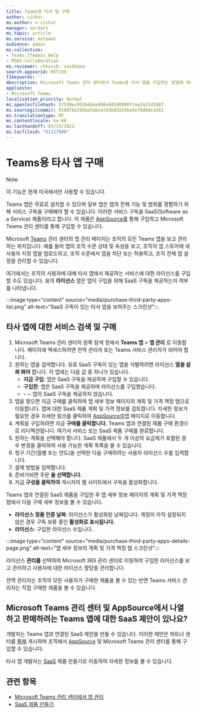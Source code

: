 ```yaml
---
title: Teams용 타사 앱 구매
author: cichur
ms.author: v-cichur
manager: serdars
ms.topic: article
ms.service: msteams
audience: admin
ms.collection:
- Teams_ITAdmin_Help
- M365-collaboration
ms.reviewer: chhavib, vaibhava
search.appverid: MET150
f1keywords: ''
description: Microsoft Teams 관리 센터에서 Teams용 타사 앱을 구입하는 방법에 대해 자세히 알아보습니다.
appliesto:
- Microsoft Teams
localization_priority: Normal
ms.openlocfilehash: 57530ec952b6bbe806e685d0980fcee3a21d1887
ms.sourcegitcommit: 01087be29daa3abce7d3b03a55ba5ef8db4ca161
ms.translationtype: MT
ms.contentlocale: ko-KR
ms.lasthandoff: 03/23/2021
ms.locfileid: "51117686"
---
```

<a name="purchase-third-party-apps-for-teams"></a>Teams용 타사 앱 구매
======================================================

> [!NOTE]
> 이 기능은 현재 미국에서만 사용할 수 있습니다.

Teams 앱은 무료로 설치할 수 있으며 일부 앱은 앱의 전체 기능 및 범위를 경험하기 위해 서비스 구독을 구매해야 할 수 있습니다. 이러한 서비스 구독을 SaaS(Software as a Service) 제품이라고 합니다. 이 제품은 [AppSource를](https://appsource.microsoft.com/) 통해 구입하고 Microsoft Teams 관리 센터를 통해 구입할 수 있습니다.

Microsoft [Teams](manage-apps.md) 관리 센터의 앱 관리 페이지는 조직의 모든 Teams 앱을 보고 관리하는 위치입니다. 예를 들어 앱의 조직 수준 상태 및 속성을 보고, 조직의 앱 스토어에 새 사용자 지정 앱을 업로드하고, 조직 수준에서 앱을 차단 또는 허용하고, 조직 전체 앱 설정을 관리할 수 있습니다.

여기에서는 조직의 사용자에 대해 타사 앱에서 제공하는 서비스에 대한 라이선스를 구입할 수도 있습니다. 표의 **라이선스** 열은 앱이 구입을 위해 SaaS 구독을 제공하는지 여부를 나타냅니다.

:::image type="content" source="media/purchase-third-party-apps-list.png" alt-text="SaaS 구독이 있는 타사 앱을 보여주는 스크린샷":::

## <a name="search-for-and-purchase-services-for-a-third-party-app"></a>타사 앱에 대한 서비스 검색 및 구매

1. Microsoft Teams 관리 센터의 왼쪽 탐색 창에서 **Teams 앱** > **앱 관리** 로 이동합니다. 페이지에 액세스하려면 전역 관리자 또는 Teams 서비스 관리자가 되어야 합니다.
2. 원하는 앱을 검색합니다. 유료 SaaS 구독이 있는 앱을 식별하려면 라이선스 **열을 살펴 봐야** 합니다. 각 앱에는 다음 값 중 하나가 있습니다.
    - **지금 구입**: 앱은 SaaS 구독을 제공하며 구입할 수 있습니다.  
    - **구입한**: 앱은 SaaS 구독을 제공하며 라이선스를 구입했습니다.
    - **- -**: 앱이 SaaS 구독을 제공하지 않습니다.
3. 앱을 찾으면 지금  구매를 클릭하여 앱  세부 정보 페이지의 계획 및 가격 책정 탭으로 이동합니다. 앱에 대한 SaaS 제품 계획 및 가격 정보를 검토합니다. 자세한 정보가 필요한 경우  자세한 링크를 클릭하여 [AppSource의](https://appsource.microsoft.com/)앱 페이지로 이동합니다.  
4. 계획을 구입하려면 지금 **구매를 클릭합니다.** Teams 앱과 연결된 제품 구매 환경으로 리디렉션됩니다. 여기서 서비스 또는 SaaS 제품 구매를 완료합니다.
5. 원하는 계획을 선택해야 합니다. SaaS 제품에서 두 개 이상의  요금제가 포함된 경우 변경을 클릭하여 사용 가능한 계획 목록을 볼 수 있습니다.
6. 청구 기간(월별 또는  연도)을 선택한 다음 구매하려는 사용자 라이선스 수를 입력합니다. 
7. 결제 방법을 입력합니다.
8. 준비가되면 주문 **을 선택합니다.**
9. 지금 **구성을 클릭하여** 게시자의 웹 사이트에서 구독을 활성화합니다.

Teams 앱과 연결된 SaaS 제품을 구입한 후 앱 세부 정보 페이지의 계획  및 가격 책정 탭에서 다음 구매 세부 정보를 볼 수 있습니다.

- **라이선스 정품 인증 날짜**: 라이선스가 활성화된 날짜입니다. 계정이 아직 설정되지 않은 경우 구독 보류 중인 **활성화로 표시됩니다.**
- **라이선스**: 구입한 라이선스 수입니다.

:::image type="content" source="media/purchase-third-party-apps-details-page.png" alt-text="앱 세부 정보의 계획 및 가격 책정 탭 스크린샷":::

라이선스 **관리를** 선택하여 Microsoft 365 관리 센터로 이동하여 구입한 라이선스를 보고 관리하고 사용자에 대한 라이선스 할당을 관리합니다.

전역 관리자는 조직의 모든 사용자가 구매한 제품을 볼 수 있는 반면 Teams 서비스 관리자는 직접 구매한 제품을 볼 수 있습니다.  

## <a name="have-a-saas-offer-for-a-teams-app-that-you-want-to-list-and-sell-in-the-microsoft-teams-admin-center-and-appsource"></a>Microsoft Teams 관리 센터 및 AppSource에서 나열하고 판매하려는 Teams 앱에 대한 SaaS 제안이 있나요?

개발자는 Teams 앱과 연결된 SaaS 제안을 만들 수 있습니다. 이러한 제안은 파트너 센터를 [통해](https://partner.microsoft.com) 게시하며 조직에서 [AppSource](https://appsource.microsoft.com/) 및 Microsoft Teams 관리 센터를 통해 구입할 수 있습니다.
 
타사 앱 개발자는 [SaaS](/azure/marketplace/partner-center-portal/create-new-saas-offer) 제품 만들기로 이동하여 자세한 정보를 볼 수 있습니다.

## <a name="related-topics"></a>관련 항목

- [Microsoft Teams 관리 센터에서 앱 관리](manage-apps.md)
- [SaaS 제품 만들기](/azure/marketplace/partner-center-portal/create-new-saas-offer)